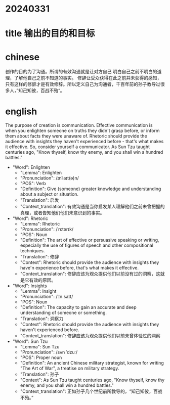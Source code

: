 
# 20240331

# title 输出的目的和目标

# chinese 

创作的目的为了沟通。所谓的有效沟通就是让对方自己 明白自己之前不明白的道理，了解他自己之前不知道的事实。 修辞让受众获得在此之前并未获得的感知，只有这样的修辞才是有效修辞。所以定义自己为沟通者，千百年前的孙子教导过很多人，”知己知彼，百战不殆“。

# english
The purpose of creation is communication. Effective communication is when you enlighten someone on truths they didn't grasp before, or inform them about facts they were unaware of. Rhetoric should provide the audience with insights they haven't experienced before - that's what makes it effective. So, consider yourself a communicator. As Sun Tzu taught centuries ago, "Know thyself, know thy enemy, and you shall win a hundred battles."


- "Word": Enlighten
  - "Lemma": Enlighten
  - "Pronunciation": /ɪnˈlaɪt(ə)n/
  - "POS": Verb
  - "Definition": Give (someone) greater knowledge and understanding about a subject or situation.
  - "Translation": 启发
  - "Context_translation": 有效沟通是当你启发某人理解他们之前未曾把握的真理，或者告知他们他们未意识到的事实。
- "Word": Rhetoric
  - "Lemma": Rhetoric
  - "Pronunciation": /ˈrɛtərɪk/
  - "POS": Noun
  - "Definition": The art of effective or persuasive speaking or writing, especially the use of figures of speech and other compositional techniques.
  - "Translation": 修辞
  - "Context": Rhetoric should provide the audience with insights they have'n experience before, that's what makes it effective.
  - "Context_translation": 修辞应该为观众提供他们以前没有过的洞察，这就是它有效的原因。
- "Word": Insights
  - "Lemma": Insight
  - "Pronunciation": /ˈɪn.saɪt/
  - "POS": Noun
  - "Definition": The capacity to gain an accurate and deep understanding of someone or something.
  - "Translation": 洞察力
  - "Context": Rhetoric should provide the audience with insights they haven't experienced before.
  - "Context_translation": 修辞应该为观众提供他们以前未曾体验过的洞察
- "Word": Sun Tzu
  - "Lemma": Sun Tzu
  - "Pronunciation": /sʌn ˈdzuː/
  - "POS": Proper noun
  - "Definition": An ancient Chinese military strategist, known for writing "The Art of War", a treatise on military strategy.
  - "Translation": 孙子
  - "Context": As Sun Tzu taught centuries ago, "Know thyself, know thy enemy, and you shall win a hundred battles."
  - "Context_translation": 正如孙子几个世纪前所教导的，“知己知彼，百战不殆。”
